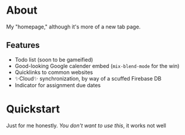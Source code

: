 # About
My "homepage," although it's more of a new tab page.
## Features
- Todo list (soon to be gameified)
- Good-looking Google calender embed (`mix-blend-mode` for the win)
- Quicklinks to common websites
- ✨Cloud✨ synchronization, by way of a scuffed Firebase DB
- Indicator for assignment due dates
# Quickstart
Just for me honestly. _You don't want to use this_, it works not well